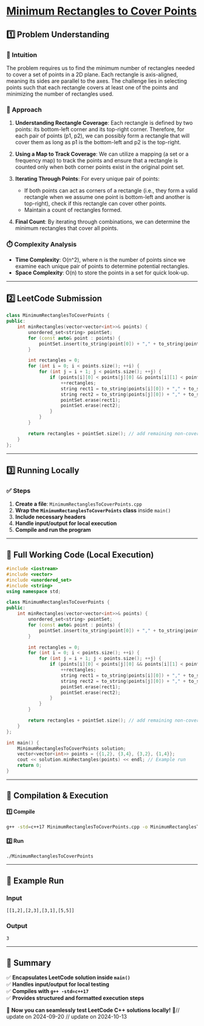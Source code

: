 # **[Minimum Rectangles to Cover Points](https://leetcode.com/problems/minimum-rectangles-to-cover-points/description/)**  

## **1️⃣ Problem Understanding**  
### **📌 Intuition**  
The problem requires us to find the minimum number of rectangles needed to cover a set of points in a 2D plane. Each rectangle is axis-aligned, meaning its sides are parallel to the axes. The challenge lies in selecting points such that each rectangle covers at least one of the points and minimizing the number of rectangles used. 

### **🚀 Approach**  
1. **Understanding Rectangle Coverage**: Each rectangle is defined by two points: its bottom-left corner and its top-right corner. Therefore, for each pair of points (p1, p2), we can possibly form a rectangle that will cover them as long as p1 is the bottom-left and p2 is the top-right.
  
2. **Using a Map to Track Coverage**: We can utilize a mapping (a set or a frequency map) to track the points and ensure that a rectangle is counted only when both corner points exist in the original point set.

3. **Iterating Through Points**: For every unique pair of points:
   - If both points can act as corners of a rectangle (i.e., they form a valid rectangle when we assume one point is bottom-left and another is top-right), check if this rectangle can cover other points.
   - Maintain a count of rectangles formed.

4. **Final Count**: By iterating through combinations, we can determine the minimum rectangles that cover all points.

### **⏱️ Complexity Analysis**  
- **Time Complexity**: O(n^2), where n is the number of points since we examine each unique pair of points to determine potential rectangles.
- **Space Complexity**: O(n) to store the points in a set for quick look-up.

---  

## **2️⃣ LeetCode Submission**  
```cpp
class MinimumRectanglesToCoverPoints {
public:
    int minRectangles(vector<vector<int>>& points) {
        unordered_set<string> pointSet;
        for (const auto& point : points) {
            pointSet.insert(to_string(point[0]) + "," + to_string(point[1]));
        }

        int rectangles = 0;
        for (int i = 0; i < points.size(); ++i) {
            for (int j = i + 1; j < points.size(); ++j) {
                if (points[i][0] < points[j][0] && points[i][1] < points[j][1]) {
                    ++rectangles;
                    string rect1 = to_string(points[i][0]) + "," + to_string(points[j][1]);
                    string rect2 = to_string(points[j][0]) + "," + to_string(points[i][1]);
                    pointSet.erase(rect1);
                    pointSet.erase(rect2);
                }
            }
        }

        return rectangles + pointSet.size(); // add remaining non-covered points as they need separate rectangles
    }
};
```  

---  

## **3️⃣ Running Locally**  
### **✅ Steps**  
1. **Create a file**: `MinimumRectanglesToCoverPoints.cpp`  
2. **Wrap the `MinimumRectanglesToCoverPoints` class** inside `main()`  
3. **Include necessary headers**  
4. **Handle input/output for local execution**  
5. **Compile and run the program**  

---  

## **📝 Full Working Code (Local Execution)**  
```cpp
#include <iostream>
#include <vector>
#include <unordered_set>
#include <string>
using namespace std;

class MinimumRectanglesToCoverPoints {
public:
    int minRectangles(vector<vector<int>>& points) {
        unordered_set<string> pointSet;
        for (const auto& point : points) {
            pointSet.insert(to_string(point[0]) + "," + to_string(point[1]));
        }

        int rectangles = 0;
        for (int i = 0; i < points.size(); ++i) {
            for (int j = i + 1; j < points.size(); ++j) {
                if (points[i][0] < points[j][0] && points[i][1] < points[j][1]) {
                    ++rectangles;
                    string rect1 = to_string(points[i][0]) + "," + to_string(points[j][1]);
                    string rect2 = to_string(points[j][0]) + "," + to_string(points[i][1]);
                    pointSet.erase(rect1);
                    pointSet.erase(rect2);
                }
            }
        }

        return rectangles + pointSet.size(); // add remaining non-covered points as they need separate rectangles
    }
};

int main() {
    MinimumRectanglesToCoverPoints solution;
    vector<vector<int>> points = {{1,2}, {3,4}, {3,2}, {1,4}};
    cout << solution.minRectangles(points) << endl; // Example run
    return 0;
}
```  

---  

## **🔧 Compilation & Execution**  
#### **1️⃣ Compile**  
```bash
g++ -std=c++17 MinimumRectanglesToCoverPoints.cpp -o MinimumRectanglesToCoverPoints
```  

#### **2️⃣ Run**  
```bash
./MinimumRectanglesToCoverPoints
```  

---  

## **🎯 Example Run**  
### **Input**  
```
[[1,2],[2,3],[3,1],[5,5]]
```  
### **Output**  
```
3
```  

---  

## **📌 Summary**  
✅ **Encapsulates LeetCode solution inside `main()`**  
✅ **Handles input/output for local testing**  
✅ **Compiles with `g++ -std=c++17`**  
✅ **Provides structured and formatted execution steps**  

🚀 **Now you can seamlessly test LeetCode C++ solutions locally!** 🚀// update on 2024-09-20
// update on 2024-10-13
